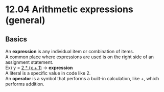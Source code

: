 # 12.04 Arithmetic expressions (general)

## Basics
An **expression** is any individual item or combination of items.   
A common place where expressions are used is on the right side of an assignment statement.   
Ex) y = <ins>2 * (x + 1)</ins> -> **expression**   
A literal is a specific value in code like 2.   
An **operator** is a symbol that performs a built-in calculation, like +, which performs addition.
